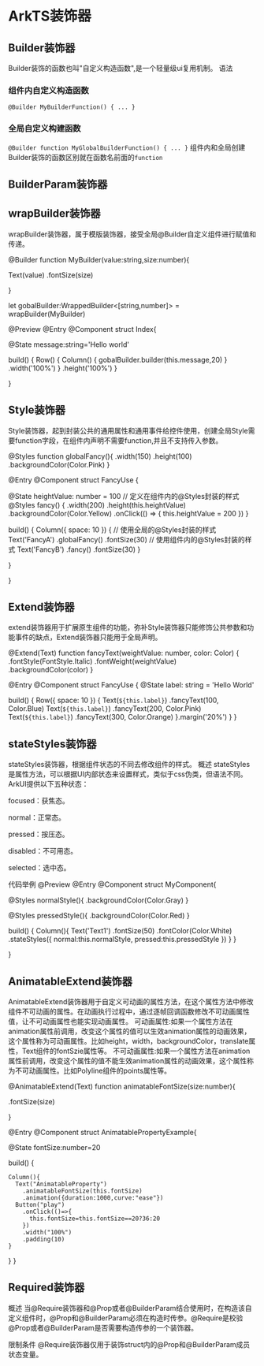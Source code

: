 # ArkTS装饰器

## Builder装饰器
Builder装饰的函数也叫"自定义构造函数",是一个轻量级ui复用机制。
语法

### 组件内自定义构造函数
`@Builder MyBuilderFunction() { ... }`

### 全局自定义构建函数
`@Builder function MyGlobalBuilderFunction() { ... }`
组件内和全局创建Builder装饰的函数区别就在函数名前面的`function`


## BuilderParam装饰器

## wrapBuilder装饰器
wrapBuilder装饰器，属于模版装饰器，接受全局@Builder自定义组件进行赋值和传递。


@Builder
function MyBuilder(value:string,size:number){

  Text(value)
    .fontSize(size)

}


let gobalBuilder:WrappedBuilder<[string,number]> = wrapBuilder(MyBuilder)

@Preview
@Entry
@Component
struct Index{

  @State message:string='Hello world'

  build() {
    Row() {
      Column() {
        gobalBuilder.builder(this.message,20)
      }
      .width('100%')
    }
    .height('100%')
  }

}

## Style装饰器
Style装饰器，起到封装公共的通用属性和通用事件给控件使用，创建全局Style需要function字段，在组件内声明不需要function,并且不支持传入参数。


@Styles function globalFancy(){
  .width(150)
  .height(100)
  .backgroundColor(Color.Pink)
}

@Entry
@Component
struct FancyUse {

  @State heightValue: number = 100
  // 定义在组件内的@Styles封装的样式
  @Styles fancy() {
    .width(200)
    .height(this.heightValue)
    .backgroundColor(Color.Yellow)
    .onClick(() => {
      this.heightValue = 200
    })
  }

  build() {
    Column({ space: 10 }) {
      // 使用全局的@Styles封装的样式
      Text('FancyA')
        .globalFancy()
        .fontSize(30)
      // 使用组件内的@Styles封装的样式
      Text('FancyB')
        .fancy()
        .fontSize(30)
    }


  }

}

## Extend装饰器
extend装饰器用于扩展原生组件的功能，弥补Style装饰器只能修饰公共参数和功能事件的缺点，Extend装饰器只能用于全局声明。


@Extend(Text) function fancyText(weightValue: number, color: Color) {
  .fontStyle(FontStyle.Italic)
  .fontWeight(weightValue)
  .backgroundColor(color)
}

@Entry
@Component
struct FancyUse {
  @State label: string = 'Hello World'

  build() {
    Row({ space: 10 }) {
      Text(`${this.label}`)
        .fancyText(100, Color.Blue)
      Text(`${this.label}`)
        .fancyText(200, Color.Pink)
      Text(`${this.label}`)
        .fancyText(300, Color.Orange)
    }.margin('20%')
  }
}


## stateStyles装饰器
stateStyles装饰器，根据组件状态的不同去修改组件的样式。
概述
stateStyles是属性方法，可以根据UI内部状态来设置样式，类似于css伪类，但语法不同。ArkUI提供以下五种状态：

focused：获焦态。

normal：正常态。

pressed：按压态。

disabled：不可用态。

selected：选中态。

代码举例
@Preview
@Entry
@Component
struct MyComponent{

  @Styles normalStyle(){
    .backgroundColor(Color.Gray)
  }

  @Styles pressedStyle(){
    .backgroundColor(Color.Red)
  }

  build() {
    Column(){
      Text('Text1')
        .fontSize(50)
        .fontColor(Color.White)
        .stateStyles({
           normal:this.normalStyle,
           pressed:this.pressedStyle
        })
    }
  }

}

## AnimatableExtend装饰器
AnimatableExtend装饰器用于自定义可动画的属性方法，在这个属性方法中修改组件不可动画的属性。在动画执行过程中，通过逐帧回调函数修改不可动画属性值，让不可动画属性也能实现动画属性。
可动画属性:如果一个属性方法在animation属性前调用，改变这个属性的值可以生效animation属性的动画效果，这个属性称为可动画属性。比如height，width，backgroundColor，translate属性，Text组件的fontSzie属性等。
不可动画属性:如果一个属性方法在animation属性前调用，改变这个属性的值不能生效animation属性的动画效果，这个属性称为不可动画属性。比如Polyline组件的points属性等。

@AnimatableExtend(Text) function animatableFontSize(size:number){

  .fontSize(size)

}

@Entry
@Component
struct AnimatablePropertyExample{

  @State fontSize:number=20

  build() {

    Column(){
      Text("AnimatableProperty")
        .animatableFontSize(this.fontSize)
        .animation({duration:1000,curve:"ease"})
      Button("play")
        .onClick(()=>{
          this.fontSize=this.fontSize==20?36:20
        })
        .width("100%")
        .padding(10)
    }

  }
}
## Required装饰器
概述
当@Require装饰器和@Prop或者@BuilderParam结合使用时，在构造该自定义组件时，@Prop和@BuilderParam必须在构造时传参。@Require是校验@Prop或者@BuilderParam是否需要构造传参的一个装饰器。


限制条件
@Require装饰器仅用于装饰struct内的@Prop和@BuilderParam成员状态变量。
